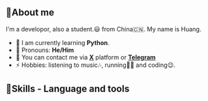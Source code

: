 ## 👋About me

I'm a developor, also a student.😃 from China🇨🇳. My name is Huang.
- 🌱 I am currently learning **Python**.
- 🤗 Pronouns: **He/Him**
- 💬 You can contact me via [**X**](x.com/@Student__Huang) platform or [**Telegram**](t.me/@Student.Huang)
- ⚡ Hobbies: listening to music🎶, running🏃🏻 and coding😉.

## 🔧Skills - Language and tools


